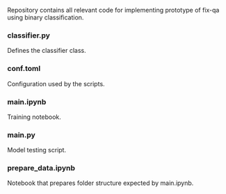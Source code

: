 Repository contains all relevant code for implementing prototype of fix-qa using binary classification.

### classifier.py

Defines the classifier class.

### conf.toml

Configuration used by the scripts.

### main.ipynb

Training notebook.

### main.py

Model testing script.

### prepare_data.ipynb

Notebook that prepares folder structure expected by main.ipynb.